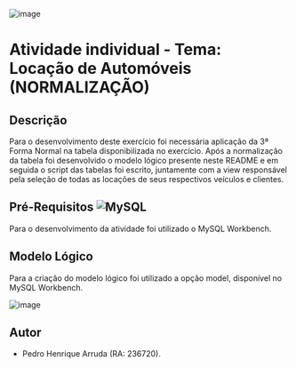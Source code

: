 ![image](https://github.com/PedroHArruda/BancoDeDados/assets/143942475/c971c17a-4238-4789-974c-33e935d00784)



# Atividade individual - Tema: Locação de Automóveis (NORMALIZAÇÃO)

## Descrição 
Para o desenvolvimento deste exercício foi necessária aplicação da 3ª Forma Normal na tabela disponibilizada no exercício. Após a normalização da tabela foi desenvolvido o modelo lógico presente neste README e em seguida o script das tabelas foi escrito, juntamente com a view responsável pela seleção de todas as locações de seus respectivos veículos e clientes. 

## Pré-Requisitos ![MySQL](https://img.shields.io/badge/mysql-4479A1.svg?style=for-the-badge&logo=mysql&logoColor=white)
Para o desenvolvimento da atividade foi utilizado o MySQL Workbench.


## Modelo Lógico
Para a criação do modelo lógico foi utilizado a opção model, disponível no MySQL Workbench.

![image](https://github.com/PedroHArruda/BancoDeDados/assets/143942475/92b6f4cc-4f80-496e-9e16-3db5f9ddb9d6)

## Autor
 - Pedro Henrique Arruda (RA: 236720).
